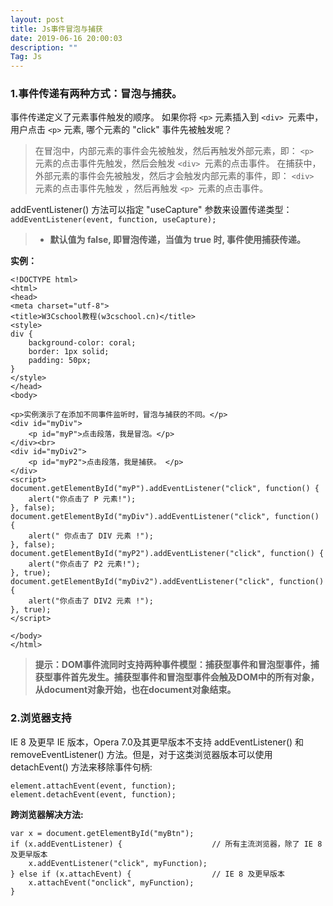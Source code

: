 ```yaml
---
layout: post
title: Js事件冒泡与捕获
date: 2019-06-16 20:00:03
description: ""
Tag: Js
---
```


### 1.事件传递有两种方式：冒泡与捕获。   

事件传递定义了元素事件触发的顺序。 如果你将 `<p>` 元素插入到 `<div> `元素中，用户点击 `<p>` 元素, 哪个元素的 "click" 事件先被触发呢？   

> 在冒泡中，内部元素的事件会先被触发，然后再触发外部元素，即： `<p> `元素的点击事件先触发，然后会触发 `<div> `元素的点击事件。
> 在捕获中，外部元素的事件会先被触发，然后才会触发内部元素的事件，即： `<div> `元素的点击事件先触发 ，然后再触发 `<p> `元素的点击事件。


addEventListener() 方法可以指定 "useCapture" 参数来设置传递类型：
`addEventListener(event, function, useCapture);`   

> + **默认值为 false, 即冒泡传递，当值为 true 时, 事件使用捕获传递。**
   
**实例：**
```   
<!DOCTYPE html>
<html>
<head>
<meta charset="utf-8">
<title>W3Cschool教程(w3cschool.cn)</title>
<style>
div {
    background-color: coral;
    border: 1px solid;
    padding: 50px;
}
</style>
</head>
<body>

<p>实例演示了在添加不同事件监听时，冒泡与捕获的不同。</p>
<div id="myDiv">
	<p id="myP">点击段落，我是冒泡。</p>
</div><br>
<div id="myDiv2">
	<p id="myP2">点击段落，我是捕获。 </p>
</div>
<script>
document.getElementById("myP").addEventListener("click", function() {
    alert("你点击了 P 元素!");
}, false);
document.getElementById("myDiv").addEventListener("click", function() {
    alert(" 你点击了 DIV 元素 !");
}, false);
document.getElementById("myP2").addEventListener("click", function() {
    alert("你点击了 P2 元素!");
}, true);
document.getElementById("myDiv2").addEventListener("click", function() {
    alert("你点击了 DIV2 元素 !");
}, true);
</script>

</body>
</html>
```   
> **提示：DOM事件流同时支持两种事件模型：捕获型事件和冒泡型事件，捕获型事件首先发生。捕获型事件和冒泡型事件会触及DOM中的所有对象，从document对象开始，也在document对象结束。**
   
### 2.浏览器支持   
 IE 8 及更早 IE 版本，Opera 7.0及其更早版本不支持 addEventListener() 和 removeEventListener() 方法。但是，对于这类浏览器版本可以使用 detachEvent() 方法来移除事件句柄:   
 
 ```
element.attachEvent(event, function);
element.detachEvent(event, function);
```
**跨浏览器解决方法:**   

```
var x = document.getElementById("myBtn"); 
if (x.addEventListener) {                    // 所有主流浏览器，除了 IE 8 及更早版本
    x.addEventListener("click", myFunction); 
} else if (x.attachEvent) {                  // IE 8 及更早版本 
    x.attachEvent("onclick", myFunction); 
}
```